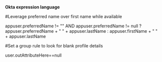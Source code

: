 **Okta expression language**

#Leverage preferred name over first name while available


appuser.preferredName != "" AND appuser.preferredName != null ? appuser.preferredName + " " + appuser.lastName : appuser.firstName + " " + appuser.lastName

#Set a group rule to look for blank profile details



user.outAttributeHere==null
